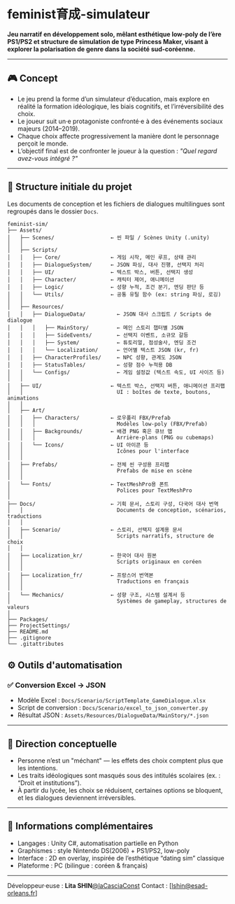 # feminist育成-simulateur

**Jeu narratif en développement solo, mêlant esthétique low-poly de l’ère PS1/PS2 et structure de simulation de type Princess Maker, visant à explorer la polarisation de genre dans la société sud-coréenne.**

---

## 🎮 Concept

- Le jeu prend la forme d’un simulateur d’éducation, mais explore en réalité la formation idéologique, les biais cognitifs, et l’irréversibilité des choix.
- Le joueur suit un·e protagoniste confronté·e à des événements sociaux majeurs (2014–2019).
- Chaque choix affecte progressivement la manière dont le personnage perçoit le monde.
- L’objectif final est de confronter le joueur à la question : *"Quel regard avez-vous intégré ?"*

---

## 📁 Structure initiale du projet

Les documents de conception et les fichiers de dialogues multilingues sont regroupés dans le dossier `Docs`.  

```plaintext
feminist-sim/
├── Assets/
│   ├── Scenes/                  ← 씬 파일 / Scènes Unity (.unity)
│   │
│   ├── Scripts/
│   │   ├── Core/                ← 게임 시작, 메인 루프, 상태 관리
│   │   ├── DialogueSystem/      ← JSON 파싱, 대사 진행, 선택지 처리
│   │   ├── UI/                  ← 텍스트 박스, 버튼, 선택지 생성
│   │   ├── Character/           ← 캐릭터 제어, 애니메이션
│   │   ├── Logic/               ← 성향 누적, 조건 분기, 엔딩 판단 등
│   │   └── Utils/               ← 공통 유틸 함수 (ex: string 파싱, 로깅)
│   │
│   ├── Resources/
│   │   ├── DialogueData/          ← JSON 대사 스크립트 / Scripts de dialogue
│   │   │   ├── MainStory/         ← 메인 스토리 챕터별 JSON
│   │   │   ├── SideEvents/        ← 선택지 이벤트, 소규모 갈등
│   │   │   ├── System/            ← 튜토리얼, 점성술사, 엔딩 조건
│   │   │   └── Localization/      ← 언어별 텍스트 JSON (kr, fr)
│   │   ├── CharacterProfiles/     ← NPC 성향, 관계도 JSON
│   │   ├── StatusTables/          ← 성향 점수 누적용 DB
│   │   └── Configs/               ← 게임 설정값 (텍스트 속도, UI 사이즈 등)
│   │
│   ├── UI/                      ← 텍스트 박스, 선택지 버튼, 애니메이션 프리팹  
│   │                              UI : boîtes de texte, boutons, animations
│   │
│   ├── Art/
│   │   ├── Characters/          ← 로우폴리 FBX/Prefab  
│   │   │                          Modèles low-poly (FBX/Prefab)
│   │   ├── Backgrounds/         ← 배경 PNG 혹은 큐브 맵  
│   │   │                          Arrière-plans (PNG ou cubemaps)
│   │   └── Icons/               ← UI 아이콘 등  
│   │                              Icônes pour l'interface
│   │
│   ├── Prefabs/                 ← 전체 씬 구성용 프리팹  
│   │                              Prefabs de mise en scène
│   │
│   └── Fonts/                   ← TextMeshPro용 폰트  
│                                  Polices pour TextMeshPro
│
├── Docs/                        ← 기획 문서, 스토리 구성, 다국어 대사 번역  
│   │                              Documents de conception, scénarios, traductions
│   │
│   ├── Scenario/                ← 스토리, 선택지 설계용 문서  
│   │                              Scripts narratifs, structure de choix
│   │
│   ├── Localization_kr/         ← 한국어 대사 원본  
│   │                              Scripts originaux en coréen
│   │
│   ├── Localization_fr/         ← 프랑스어 번역본  
│   │                              Traductions en français
│   │
│   └── Mechanics/               ← 성향 구조, 시스템 설계서 등  
│                                  Systèmes de gameplay, structures de valeurs
│
├── Packages/
├── ProjectSettings/
├── README.md
├── .gitignore
└── .gitattributes
```

## ⚙️ Outils d'automatisation

### ✅ Conversion Excel → JSON

- Modèle Excel : `Docs/Scenario/ScriptTemplate_GameDialogue.xlsx`
- Script de conversion : `Docs/Scenario/excel_to_json_converter.py`
- Résultat JSON : `Assets/Resources/DialogueData/MainStory/*.json`

---

## 🧠 Direction conceptuelle

- Personne n’est un "méchant" — les effets des choix comptent plus que les intentions.
- Les traits idéologiques sont masqués sous des intitulés scolaires (ex. : “Droit et institutions”).
- À partir du lycée, les choix se réduisent, certaines options se bloquent, et les dialogues deviennent irréversibles.

---

## 📌 Informations complémentaires

- Langages : Unity C#, automatisation partielle en Python
- Graphismes : style Nintendo DS(2006) + PS1/PS2, low-poly
- Interface : 2D en overlay, inspirée de l’esthétique “dating sim” classique
- Plateforme : PC (bilingue : coréen & français)

---

Développeur·euse : **Lita SHIN**[@laCasciaConst](https://github.com/laCasciaConst)
Contact : [lshin@esad-orleans.fr]